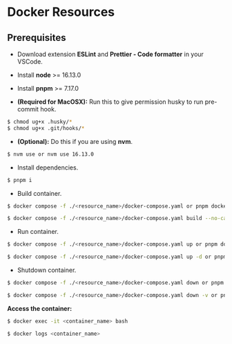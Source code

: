 # Docker Resources

## Prerequisites

- Download extension **ESLint** and **Prettier - Code formatter** in your VSCode.
- Install **node** >= 16.13.0
- Install **pnpm** >= 7.17.0

- **(Required for MacOSX):** Run this to give permission husky to run pre-commit hook.

```bash
$ chmod ug+x .husky/*
$ chmod ug+x .git/hooks/*
```

- **(Optional):** Do this if you are using **nvm**.

```bash
$ nvm use or nvm use 16.13.0
```

- Install dependencies.

```bash
$ pnpm i
```

- Build container.

```bash
$ docker compose -f ./<resource_name>/docker-compose.yaml or pnpm docker:<resource_name> build # Build with cache
```

```bash
$ docker compose -f ./<resource_name>/docker-compose.yaml build --no-cache or pnpm docker:<resource_name> build --no-cache # Build with no cache
```

- Run container.

```bash
$ docker compose -f ./<resource_name>/docker-compose.yaml up or pnpm docker:<resource_name> up # Run in foreground
```

```bash
$ docker compose -f ./<resource_name>/docker-compose.yaml up -d or pnpm docker:<resource_name> up -d # Run in background
```

- Shutdown container.

```bash
$ docker compose -f ./<resource_name>/docker-compose.yaml down or pnpm docker:<resource_name> down # Remove without volumes
```

```bash
$ docker compose -f ./<resource_name>/docker-compose.yaml down -v or pnpm docker:<resource_name> down -v # Remove with volumes
```

**Access the container:**

```bash
$ docker exec -it <container_name> bash
```

```bash
$ docker logs <container_name>
```
